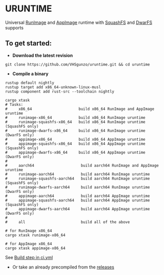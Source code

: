 # URUNTIME
Universal [RunImage](https://github.com/VHSgunzo/runimage) and [AppImage](https://appimage.org/) runtime with [SquashFS](https://docs.kernel.org/filesystems/squashfs.html) and [DwarFS](https://github.com/mhx/dwarfs) supports

## To get started:
* **Download the latest revision**
```
git clone https://github.com/VHSgunzo/uruntime.git && cd uruntime
```

* **Compile a binary**
```
rustup default nightly
rustup target add x86_64-unknown-linux-musl
rustup component add rust-src --toolchain nightly

cargo xtask
# Tasks:
#     x86_64                     build x86_64 RunImage and AppImage uruntime
#     runimage-x86_64            build x86_64 RunImage uruntime
#     runimage-squashfs-x86_64   build x86_64 RunImage uruntime (SquashFS only)
#     runimage-dwarfs-x86_64     build x86_64 RunImage uruntime (DwarFS only)
#     appimage-x86_64            build x86_64 AppImage uruntime
#     appimage-squashfs-x86_64   build x86_64 AppImage uruntime (SquashFS only)
#     appimage-dwarfs-x86_64     build x86_64 AppImage uruntime (DwarFS only)
#
#     aarch64                     build aarch64 RunImage and AppImage uruntime
#     runimage-aarch64            build aarch64 RunImage uruntime
#     runimage-squashfs-aarch64   build aarch64 RunImage uruntime (SquashFS only)
#     runimage-dwarfs-aarch64     build aarch64 RunImage uruntime (DwarFS only)
#     appimage-aarch64            build aarch64 AppImage uruntime
#     appimage-squashfs-aarch64   build aarch64 AppImage uruntime (SquashFS only)
#     appimage-dwarfs-aarch64     build aarch64 AppImage uruntime (DwarFS only)
# 
#     all                         build all of the above

# for RunImage x86_64
cargo xtask runimage-x86_64

# for AppImage x86_64
cargo xtask appimage-x86_64
```
See [Build step in ci.yml](https://github.com/VHSgunzo/uruntime/blob/main/.github/workflows/ci.yml#L34)

* Or take an already precompiled from the [releases](https://github.com/VHSgunzo/uruntime/releases)
